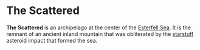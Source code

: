 # The Scattered

**The Scattered** is an archipelago at the center of the [Esterfell Sea](esterfell-sea.md). It is the remnant of an ancient inland mountain that was obliterated by the [starstuff](../../../ch-6-mote-treasures/starstuff.md) asteroid impact that formed the sea.
